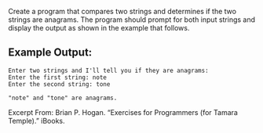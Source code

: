 
Create a program that compares two strings and determines if the two
strings are anagrams. The program should prompt for both input strings
and display the output as shown in the example that follows.

## Example Output:


    Enter two strings and I'll tell you if they are anagrams:
    Enter the first string: note
    Enter the second string: tone

    "note" and "tone" are anagrams.

Excerpt From: Brian P. Hogan. “Exercises for Programmers (for Tamara Temple).” iBooks.
